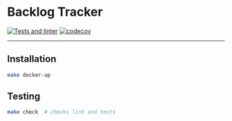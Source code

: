 # Backlog Tracker

[![Tests and linter](https://github.com/emp7yhead/backlog-tracker/actions/workflows/main.yml/badge.svg)](https://github.com/emp7yhead/backlog-tracker/actions/workflows/main.yml)
[![codecov](https://codecov.io/gh/emp7yhead/backlog-tracker/branch/main/graph/badge.svg?token=88SDB7UZMS)](https://codecov.io/gh/emp7yhead/backlog-tracker)

----

## Installation

```bash
make docker-up
```

## Testing

```bash
make check  # checks lint and tests
```
